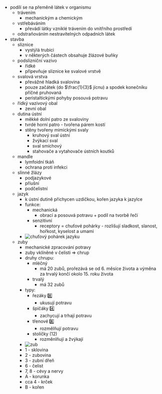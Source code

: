 - podílí se na přeměně látek v organismu
	- trávením
		- mechanickým a chemickým
	- vstřebáváním
		- převádí látky vzniklé trávením do vnitřního prostředí
	- odstraňováním nestravítelných odpadních látek
- stavba
	- sliznice
		- vystýlá trubici
		- v některých částech obsahuje žlázové buňky
	- podslizniční vazivo
		- řídké
		- připevňuje sliznice ke svalové vrstvě
	- svalová vrstva
		- převážné hladká svalovina
		- pouze začátek (do $\frac{1}{3}$ jícnu) a spodek konečníku příčné pruhovaná
		- peristaltickými pohyby posouvá potravu
	- řídký vazivový obal
		- zevní obal
	- dutina ústní
		- měkké dolní patro ze svaloviny 
		- tvrdé horní patro - tvořena párem kostí 
		- stěny tvořeny mimickými svaly 
		    - kruhový sval ústní 
		    - žvýkací sval 
		    - sval smíchový 
		    - stahovače a vytahovače ústních koutků
	- mandle
		- lymfoidní tkáň
		- ochrana proti infekci
	- slinné žlázy
		- podjazykové
		- příušní
		- podčelistní
	- jazyk
		- k ústní dutině přichycen uzdičkou, kořen jazyka k jazylce
		- funkce: 
		    - mechanická
			    - obrací a posouvá potravu + podíl na tvorbě řeči 
		    - senzitivní
				- receptory = chuťové pohárky - rozlišují sladkost, slanost, hořkost, kyselost a umami
		- ![chuťový pohárek jazyku](https://latinsky.estranky.cz/img/mid/292/chutovy-poharek.jpg)
	- zuby
		- mechanické zpracování potravy
		- zuby vklíněné v čelisti ⇒ chrup
		- druhy chrupu:
			- mléčný
				- má 20 zubů, prořezává se od 6. měsíce života a výměna za trvalý končí okolo 15. roku života
			- trvalý
				- má 32 zubů
		- typy:
			- řezáky 8️⃣
				- ukusují potravu
			- špičáky 4️⃣
				- zachycují a trhají potravu
			- třenové 8️⃣
				- rozmělňují potravu
			- stoličky (12)
				- rozměnlňují a žvýkají
		- ![zub](https://upload.wikimedia.org/wikipedia/commons/1/11/Tooth_section_international.png)
		- 1 - sklovina
		- 2 - zubovina
		- 3 - zubní dřeň
		- 6 - čelist
		- 7, 8 - cévy a nervy
		- A - korunka
		- cca 4 - krček
		- B - kořen